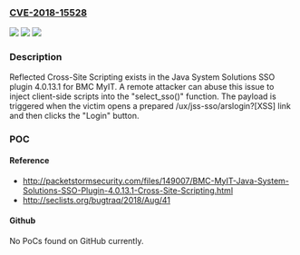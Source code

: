 ### [CVE-2018-15528](https://cve.mitre.org/cgi-bin/cvename.cgi?name=CVE-2018-15528)
![](https://img.shields.io/static/v1?label=Product&message=n%2Fa&color=blue)
![](https://img.shields.io/static/v1?label=Version&message=n%2Fa&color=blue)
![](https://img.shields.io/static/v1?label=Vulnerability&message=n%2Fa&color=brighgreen)

### Description

Reflected Cross-Site Scripting exists in the Java System Solutions SSO plugin 4.0.13.1 for BMC MyIT. A remote attacker can abuse this issue to inject client-side scripts into the "select_sso()" function. The payload is triggered when the victim opens a prepared /ux/jss-sso/arslogin?[XSS] link and then clicks the "Login" button.

### POC

#### Reference
- http://packetstormsecurity.com/files/149007/BMC-MyIT-Java-System-Solutions-SSO-Plugin-4.0.13.1-Cross-Site-Scripting.html
- http://seclists.org/bugtraq/2018/Aug/41

#### Github
No PoCs found on GitHub currently.

